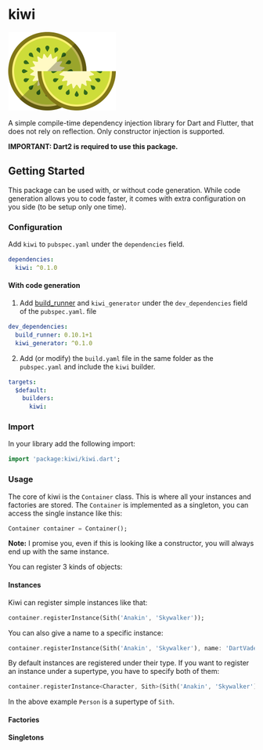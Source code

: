 # kiwi

![Logo](./images/logo_220x160.png)

 A simple compile-time dependency injection library for Dart and Flutter, that does not rely on reflection.
Only constructor injection is supported.

**IMPORTANT: Dart2 is required to use this package.**

## Getting Started

This package can be used with, or without code generation. While code generation allows you to code faster, it comes with extra configuration on you side (to be setup only one time).

### Configuration

Add `kiwi` to `pubspec.yaml` under the `dependencies` field.

```yaml
dependencies:
  kiwi: ^0.1.0
```

#### With code generation

1. Add [build_runner](https://github.com/dart-lang/build/tree/master/build_runner) and `kiwi_generator` under the `dev_dependencies` field of the `pubspec.yaml`. file

```yaml
dev_dependencies:  
  build_runner: 0.10.1+1
  kiwi_generator: ^0.1.0
```

2. Add (or modify) the `build.yaml` file in the same folder as the `pubspec.yaml` and include the `kiwi` builder.

```yaml
targets:
  $default:
    builders:
      kiwi:
```

### Import

In your library add the following import:

```dart
import 'package:kiwi/kiwi.dart';
```

### Usage

The core of kiwi is the `Container` class. This is where all your instances and factories are stored.
The `Container` is implemented as a singleton, you can access the single instance like this:

```dart
Container container = Container();
```

**Note:** I promise you, even if this is looking like a constructor, you will always end up with the same instance.

You can register 3 kinds of objects:

#### Instances

Kiwi can register simple instances like that:

```dart
container.registerInstance(Sith('Anakin', 'Skywalker'));
```

You can also give a name to a specific instance:

```dart
container.registerInstance(Sith('Anakin', 'Skywalker'), name: 'DartVader');
```

By default instances are registered under their type. If you want to register an instance under a supertype, you have to specify both of them:

```dart
container.registerInstance<Character, Sith>(Sith('Anakin', 'Skywalker'), name: 'DartVader');
```

In the above example `Person` is a supertype of `Sith`.

#### Factories

#### Singletons